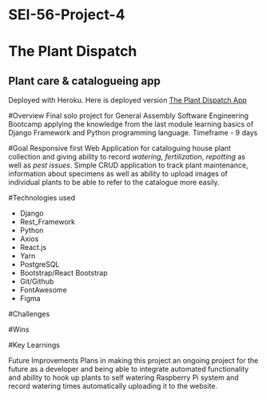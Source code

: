 # SEI-56-Project-4
# The Plant Dispatch
## Plant care & catalogueing app
Deployed with Heroku. Here is deployed version [The Plant Dispatch App](https://theplantdispatch.herokuapp.com/)

#Overview
Final solo project for General Assembly Software Engineering Bootcamp applying the knowledge from the last module learning basics of Django Framework and Python programming language. 
Timeframe - 9 days

#Goal
Responsive first Web Application for cataloguing house plant collection and giving ability to record *watering*, *fertilization*, *repotting* as well as *pest issues*. Simple CRUD application to track plant maintenance, information about specimens as well as ability to upload images of individual plants to be able to refer to the catalogue more easily.

#Technologies used 
+ Django
+ Rest_Framework
+ Python
+ Axios
+ React.js
+ Yarn
+ PostgreSQL
+ Bootstrap/React Bootstrap
+ Git/Github
+ FontAwesome
+ Figma



#Challenges

#Wins

#Key Learnings 

Future Improvements
Plans in making this project an ongoing project for the future as a developer and being able to integrate automated functionality and ability to hook up plants to self watering Raspberry Pi system and record watering times automatically uploading it to the website.






























